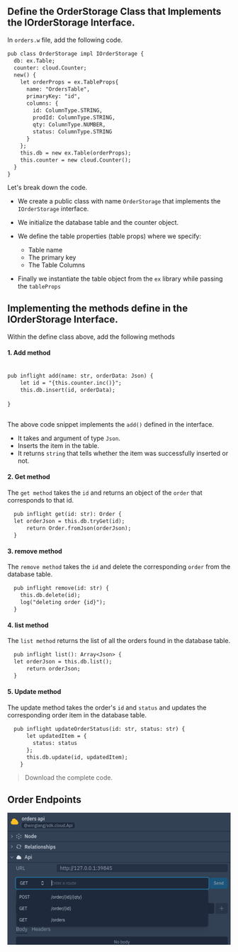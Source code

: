 
## Define the OrderStorage Class that Implements the IOrderStorage Interface.

In `orders.w` file, add the following code.


```
pub class OrderStorage impl IOrderStorage {
  db: ex.Table;
  counter: cloud.Counter;
  new() {
    let orderProps = ex.TableProps{
      name: "OrdersTable",
      primaryKey: "id",
      columns: {
        id: ColumnType.STRING,
        prodId: ColumnType.STRING,
        qty: ColumnType.NUMBER,
        status: ColumnType.STRING
      }
    };
    this.db = new ex.Table(orderProps);
    this.counter = new cloud.Counter();
  }
}
  ```

  Let's break down the code.
  - We create a public class with name `OrderStorage` that implements the `IOrderStorage` interface.

  - We initialize the database table and the counter object.

  - We define the table properties (table props) where we specify:
    - Table name
    - The primary key
    -  The Table Columns

- Finally we instantiate the table object from the `ex` library while passing the `tableProps`

## Implementing the methods define in the IOrderStorage Interface.

Within the define class above, add the following methods

#### 1. Add method

```
  
pub inflight add(name: str, orderData: Json) {
    let id = "{this.counter.inc()}";
    this.db.insert(id, orderData);
    
}
  
```

The above code snippet implements the `add()` defined in the interface. 

- It takes and argument of type `Json`.
- Inserts the item in the table.
- It returns `string` that tells whether the item was successfully inserted or not.


#### 2.  Get method

The `get method` takes the `id` and returns an object of the `order` that corresponds to that id.

```
  pub inflight get(id: str): Order {
  let orderJson = this.db.tryGet(id);
      return Order.fromJson(orderJson);
  }

```

#### 3. remove method

The `remove method` takes the `id` and delete the corresponding `order` from the database table.

```
  pub inflight remove(id: str) {
    this.db.delete(id);
    log("deleting order {id}");
  }
```

#### 4. list method

The `list method` returns the list of all the orders found in the database table.

```
  pub inflight list(): Array<Json> {
  let orderJson = this.db.list();
      return orderJson;
  }
```

#### 5. Update method

The update method takes the order's `id` and `status` and updates the corresponding order item in the database table.

```
  pub inflight updateOrderStatus(id: str, status: str) {
      let updatedItem = {
        status: status
      };
      this.db.update(id, updatedItem);
    }
```
















> Download the complete code.

## Order Endpoints

![orders](../images/ordersConsole.png)
